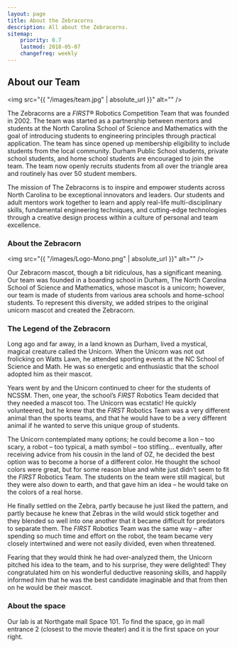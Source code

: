 ```yaml
---
layout: page
title: About the Zebracorns
description: All about the Zebracorns.
sitemap:
    priority: 0.7
    lastmod: 2018-05-07
    changefreq: weekly
---
```

## About our Team

<span class="image left"><img src="{{ "/images/team.jpg" | absolute_url }}" alt="" /></span>

The Zebracorns are a <i>FIRST</i>® Robotics Competition Team that was founded in 2002. The team was started as a partnership between mentors and students at the North Carolina School of Science and Mathematics with the goal of introducing students to engineering principles through practical application. The team has since opened up membership eligibility to include students from the local community. Durham Public School students, private school students, and home school students are encouraged to join the team. The team now openly recruits students from all over the triangle area and routinely has over 50 student members.

The mission of The Zebracorns is to inspire and empower students across North Carolina to be exceptional innovators and leaders. Our students and adult mentors work together to learn and apply real-life multi-disciplinary skills, fundamental engineering techniques, and cutting-edge technologies through a creative design process within a culture of personal and team excellence.

### About the Zebracorn
<span class="image left"><img src="{{ "/images/Logo-Mono.png" | absolute_url }}" alt="" /></span>

Our Zebracorn mascot, though a bit ridiculous, has a significant meaning. Our team was founded in a boarding school in Durham, The North Carolina School of Science and Mathematics, whose mascot is a unicorn; however, our team is made of students from various area schools and home-school students. To represent this diversity, we added stripes to the original unicorn mascot and created the Zebracorn.

<h3>The Legend of the Zebracorn</h3>
Long ago and far away, in a land known as Durham, lived a mystical, magical creature called the Unicorn. When the Unicorn was not out frolicking on Watts Lawn, he attended sporting events at the NC School of Science and Math. He was so energetic and enthusiastic that the school adopted him as their mascot.

Years went by and the Unicorn continued to cheer for the students of NCSSM. Then, one year, the school’s <i>FIRST</i> Robotics Team decided that they needed a mascot too. The Unicorn was ecstatic! He quickly volunteered, but he knew that the <i>FIRST</i> Robotics Team was a very different animal than the sports teams, and that he would have to be a very different animal if he wanted to serve this unique group of students.

The Unicorn contemplated many options; he could become a lion – too scary, a robot – too typical, a math symbol – too stifling… eventually, after receiving advice from his cousin in the land of OZ, he decided the best option was to become a horse of a different color. He thought the school colors were great, but for some reason blue and white just didn’t seem to fit the <i>FIRST</i> Robotics Team. The students on the team were still magical, but they were also down to earth, and that gave him an idea – he would take on the colors of a real horse.

He finally settled on the Zebra, partly because he just liked the pattern, and partly because he knew that Zebras in the wild would stick together and they blended so well into one another that it became difficult for predators to separate them. The <i>FIRST</i> Robotics Team was the same way – after spending so much time and effort on the robot, the team became very closely intertwined and were not easily divided, even when threatened.

Fearing that they would think he had over-analyzed them, the Unicorn pitched his idea to the team, and to his surprise, they were delighted! They congratulated him on his wonderful deductive reasoning skills, and happily informed him that he was the best candidate imaginable and that from then on he would be their mascot.

### About the space
Our lab is at Northgate mall Space 101. To find the space, go in mall entrance 2 (closest to the movie theater) and it is the first space on your right.
